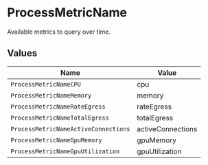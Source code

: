 # ProcessMetricName

Available metrics to query over time.


## Values

| Name                                 | Value                                |
| ------------------------------------ | ------------------------------------ |
| `ProcessMetricNameCPU`               | cpu                                  |
| `ProcessMetricNameMemory`            | memory                               |
| `ProcessMetricNameRateEgress`        | rateEgress                           |
| `ProcessMetricNameTotalEgress`       | totalEgress                          |
| `ProcessMetricNameActiveConnections` | activeConnections                    |
| `ProcessMetricNameGpuMemory`         | gpuMemory                            |
| `ProcessMetricNameGpuUtilization`    | gpuUtilization                       |